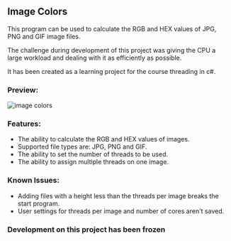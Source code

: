 ## Image Colors
This program can be used to calculate the RGB and HEX values of JPG, PNG and GIF image files.

The challenge during development of this project was giving the CPU a large workload and dealing with it as efficiently as possible.

It has been created as a learning project for the course threading in c#. 


### Preview:
![image colors](https://cloud.githubusercontent.com/assets/4095127/4436071/f2c3c5fc-4763-11e4-9d18-0b9bb7aa4dd6.png)

### Features:
 - The ability to calculate the RGB and HEX values of images.
 - Supported file types are: JPG, PNG and GIF.
 - The ability to set the number of threads to be used.
 - The ability to assign multiple threads on one image.

### Known Issues:
 - Adding files with a height less than the threads per image breaks the start program.
 - User settings for threads per image and number of cores aren't saved.

### Development on this project has been frozen
